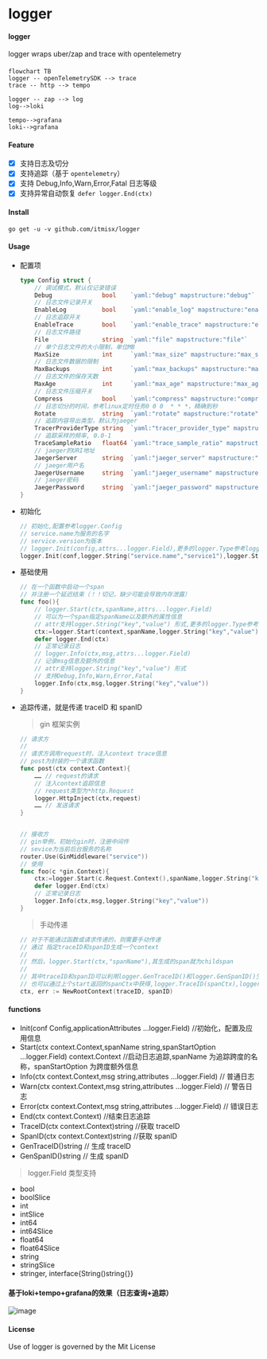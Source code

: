 # logger

#### logger

logger wraps uber/zap and trace with opentelemetry

####
```mermaid
flowchart TB
logger -- openTelemetrySDK --> trace
trace -- http --> tempo

logger -- zap --> log 
log-->loki

tempo-->grafana
loki-->grafana

```

#### Feature

- [X] 支持日志及切分
- [X] 支持追踪（基于 `opentelemetry`）
- [X] 支持 Debug,Info,Warn,Error,Fatal 日志等级
- [X] 支持异常自动恢复 `defer logger.End(ctx)`

#### Install

```text
go get -u -v github.com/itmisx/logger
```

#### Usage

- 配置项

  ```go
  type Config struct {
      // 调试模式，默认仅记录错误
      Debug              bool    `yaml:"debug" mapstructure:"debug"`   
      // 日志文件记录开关   
      EnableLog          bool    `yaml:"enable_log" mapstructure:"enable_log"`   
      // 日志追踪开关
      EnableTrace        bool    `yaml:"enable_trace" mapstructure:"enable_trace"` 
      // 日志文件路径
      File               string  `yaml:"file" mapstructure:"file"` 
      // 单个日志文件的大小限制，单位MB  
      MaxSize            int     `yaml:"max_size" mapstructure:"max_size"`  
      // 日志文件数据的限制   
      MaxBackups         int     `yaml:"max_backups" mapstructure:"max_backups"` 
      // 日志文件的保存天数  
      MaxAge             int     `yaml:"max_age" mapstructure:"max_age"`   
      // 日志文件压缩开关   
      Compress           bool    `yaml:"compress" mapstructure:"compress"`
      // 日志切分的时间，参考linux定时任务0 0 0  * * *，精确到秒  
      Rotate             string  `yaml:"rotate" mapstructure:"rotate"`   
      // 追踪内容导出类型，默认为jaeger
      TracerProviderType string  `yaml:"tracer_provider_type" mapstructure:"tracer_provider_type"`
      // 追踪采样的频率, 0.0-1
      TraceSampleRatio   float64 `yaml:"trace_sample_ratio" mapstructure:"trace_sample_ratio"`
      // jaeger的URI地址
      JaegerServer       string  `yaml:"jaeger_server" mapstructure:"jaeger_server"`
      // jaeger用户名
      JaegerUsername     string  `yaml:"jaeger_username" mapstructure:"jaeger_username"`
      // jaeger密码
      JaegerPassword     string  `yaml:"jaeger_password" mapstructure:"jaeger_password"`
  }
  ```
- 初始化

  ```go
  // 初始化,配置参考logger.Config
  // service.name为服务的名字
  // service.version为版本
  // logger.Init(config,attrs...logger.Field),更多的logger.Type参考logger下filed.go
  logger.Init(conf,logger.String("service.name","service1"),logger.String("service.version","version"))
  ```

* 基础使用

  ```go
  // 在一个函数中启动一个span
  // 并注册一个延迟结束（！！切记，缺少可能会导致内存泄露）
  func foo(){
      // logger.Start(ctx,spanName,attrs...logger.Field)
      // 可以为一个span指定spanName以及额外的属性信息
      // attr支持logger.String("key","value") 形式,更多的logger.Type参考logger下filed.go
      ctx:=logger.Start(context,spanName,logger.String("key","value"))
      defer logger.End(ctx)
      // 正常记录日志
      // logger.Info(ctx,msg,attrs...logger.Field)
      // 记录msg信息及额外的信息
      // attr支持logger.String("key","value") 形式
      // 支持Debug,Info,Warn,Error,Fatal
      logger.Info(ctx,msg,logger.String("key","value"))
  }
  ```
* 追踪传递，就是传递 traceID 和 spanID

  > gin 框架实例
  >

  ```go
  // 请求方
  //
  // 请求方调用request时，注入context trace信息
  // post为封装的一个请求函数
  func post(ctx context.Context){
      …… // request的请求
      // 注入context追踪信息
      // request类型为*http.Request
      logger.HttpInject(ctx,request)
      …… // 发送请求
  }


  // 接收方
  // gin举例，初始化gin时，注册中间件
  // sevice为当前后台服务的名称
  router.Use(GinMiddleware("service"))
  // 使用
  func foo(c *gin.Context){
      ctx:=logger.Start(c.Request.Context(),spanName,logger.String("key","value"))
      defer logger.End(ctx)
      // 正常记录日志
      logger.Info(ctx,msg,logger.String("key","value"))
  }
  ```

  > 手动传递
  >

  ```go
  // 对于不能通过函数或请求传递的，则需要手动传递
  // 通过 指定traceID和spanID生成一个context
  //
  // 然后，logger.Start(ctx,"spanName"),其生成的span就为childspan
  //
  // 其中traceID和spanID可以利用logger.GenTraceID()和logger.GenSpanID()生成
  // 也可以通过上个start返回的spanCtx中获得,logger.TraceID(spanCtx),logger.SpanID(spanCtx)
  ctx, err := NewRootContext(traceID, spanID)
  ```

#### functions

- Init(conf Config,applicationAttributes ...logger.Field) //初始化，配置及应用信息
- Start(ctx context.Context,spanName string,spanStartOption ...logger.Field) context.Context //启动日志追踪,spanName 为追踪跨度的名称，spanStartOption 为跨度额外信息
- Info(ctx context.Context,msg string,attributes ...logger.Field) // 普通日志
- Warn(ctx context.Context,msg string,attributes ...logger.Field) // 警告日志
- Error(ctx context.Context,msg string,attributes ...logger.Field) // 错误日志
- End(ctx context.Context) //结束日志追踪
- TraceID(ctx context.Context)string //获取 traceID
- SpanID(ctx context.Context)string //获取 spanID
- GenTraceID()string // 生成 traceID
- GenSpanID()string // 生成 spanID

> logger.Field 类型支持

- bool
- boolSlice
- int
- intSlice
- int64
- int64Slice
- float64
- float64Slice
- string
- stringSlice
- stringer, interface{String()string{}}

#### 基于loki+tempo+grafana的效果（日志查询+追踪）
![image](https://user-images.githubusercontent.com/5791324/147378026-42819fbb-5abf-46b9-8bba-a3ec7bfbcc81.png)


#### License

Use of logger is governed by the Mit License
